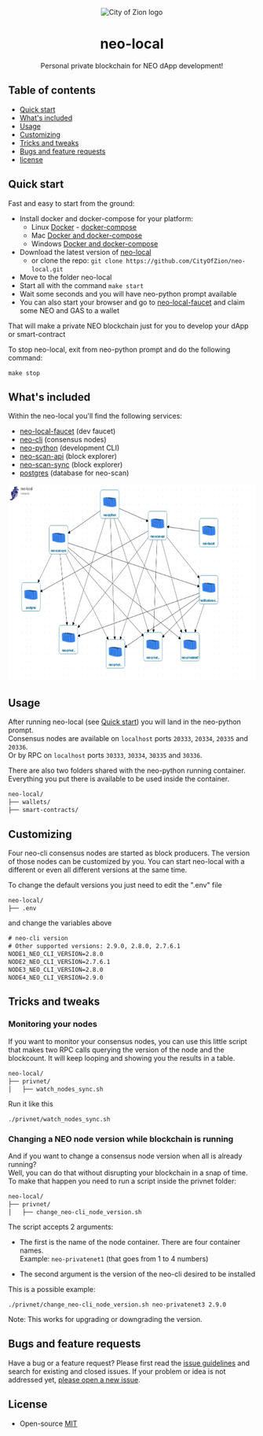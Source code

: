 <p align="center">
  <img
    src="http://res.cloudinary.com/vidsy/image/upload/v1503160820/CoZ_Icon_DARKBLUE_200x178px_oq0gxm.png"
    width="150px"
    alt="City of Zion logo">
</p>

<h1 align="center">neo-local</h1>

<p align="center">
  Personal private blockchain for NEO dApp development!
</p>


## Table of contents

- [Quick start](#quick-start)
- [What's included](#whats-included)
- [Usage](#usage)
- [Customizing](#customizing)
- [Tricks and tweaks](#tricks-and-tweaks)
- [Bugs and feature requests](#bugs-and-feature-requests)
- [license](#license)

## Quick start

Fast and easy to start from the ground:

- Install docker and docker-compose for your platform: 
    - Linux [Docker](https://store.docker.com/search?offering=community&operating_system=linux&q=&type=edition) - [docker-compose](https://docs.docker.com/compose/install/#install-compose)
    - Mac [Docker and docker-compose](https://docs.docker.com/docker-for-mac/install/)
    - Windows [Docker and docker-compose](https://docs.docker.com/docker-for-windows/install/)
- Download the latest version of [neo-local](https://github.com/CityOfZion/neo-local/archive/master.zip)
    - or clone the repo: `git clone https://github.com/CityOfZion/neo-local.git`
- Move to the folder neo-local
- Start all with the command `make start`
- Wait some seconds and you will have neo-python prompt available
- You can also start your browser and go to [neo-local-faucet](http://localhost:4002) and claim some NEO and GAS to a wallet

That will make a private NEO blockchain just for you to develop your dApp or smart-contract

To stop neo-local, exit from neo-python prompt and do the following command:
```
make stop
```

## What's included

Within the neo-local you'll find the following services:

- [neo-local-faucet](https://github.com/CityOfZion/neo-local-faucet) (dev faucet)
- [neo-cli](https://github.com/neo-project/neo-cli) (consensus nodes)
- [neo-python](https://github.com/CityOfZion/neo-python) (development CLI)
- [neo-scan-api](https://github.com/CityOfZion/neo-scan) (block explorer)
- [neo-scan-sync](https://github.com/CityOfZion/neo-scan) (block explorer)
- [postgres](https://hub.docker.com/_/postgres/) (database for neo-scan)

<img src="./assets/neo-local_ecosystem.jpg" width="800" height="400" />

## Usage

After running neo-local (see [Quick start](#quick-start)) you will land in the neo-python prompt.<br>
Consensus nodes are available on `localhost` ports `20333`, `20334`, `20335` and `20336`.<br>
Or by RPC on `localhost` ports `30333`, `30334`, `30335` and `30336`.

There are also two folders shared with the neo-python running container. Everything you put there is available to be used inside the container.
```
neo-local/
├── wallets/
├── smart-contracts/
```

## Customizing

Four neo-cli consensus nodes are started as block producers. The version of those nodes can be customized by you.
You can start neo-local with a different or even all different versions at the same time.

To change the default versions you just need to edit the ".env" file
```
neo-local/
├── .env
```
and change the variables above
```
# neo-cli version
# Other supported versions: 2.9.0, 2.8.0, 2.7.6.1
NODE1_NEO_CLI_VERSION=2.8.0
NODE2_NEO_CLI_VERSION=2.7.6.1
NODE3_NEO_CLI_VERSION=2.8.0
NODE4_NEO_CLI_VERSION=2.9.0
```

## Tricks and tweaks

### Monitoring your nodes

If you want to monitor your consensus nodes, you can use this little script that makes two RPC calls querying the version of the node and the blockcount. It will keep looping and showing you the results in a table.
```
neo-local/
├── privnet/
│   ├── watch_nodes_sync.sh
```
Run it like this
```
./privnet/watch_nodes_sync.sh
```

### Changing a NEO node version while blockchain is running
And if you want to change a consensus node version when all is already running?<br>
Well, you can do that without disrupting your blockchain in a snap of time.<br>
To make that happen you need to run a script inside the privnet folder:
```
neo-local/
├── privnet/
│   ├── change_neo-cli_node_version.sh
```
The script accepts 2 arguments:

- The first is the name of the node container. There are four container names.<br>
Example: `neo-privatenet1` (that goes from 1 to 4 numbers)

- The second argument is the version of the neo-cli desired to be installed

This is a possible example:
```
./privnet/change_neo-cli_node_version.sh neo-privatenet3 2.9.0
```
Note: This works for upgrading or downgrading the version.
## Bugs and feature requests

Have a bug or a feature request? Please first read the [issue guidelines](https://github.com/CityOfZion/neo-local/CONTRIBUTING.md) and search for existing and closed issues. If your problem or idea is not addressed yet, [please open a new issue](https://github.com/CityOfZion/neo-local/issues/new/choose).

## License

- Open-source [MIT](https://github.com/CityOfZion/neo-local/blob/master/LICENSE)
